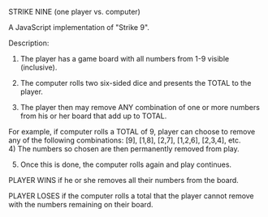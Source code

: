 STRIKE NINE (one player vs. computer)

A JavaScript implementation of "Strike 9". 

Description:

1) The player has a game board with all numbers from 1-9 visible (inclusive). 

2) The computer rolls two six-sided dice and presents the TOTAL to the player.

3) The player then may remove ANY combination of one or more numbers from his or her board that add up to TOTAL. 

For example, if computer rolls a TOTAL of  9, player can choose to remove any of the following combinations:  [9], [1,8], [2,7], [1,2,6], [2,3,4], etc.  
4) The numbers so chosen are then permanently removed from play. 

5) Once this is done, the computer rolls again and play continues.

PLAYER WINS if he or she removes all their numbers from the board.

PLAYER LOSES if the computer rolls a total that the player cannot remove with the numbers remaining on their board.

